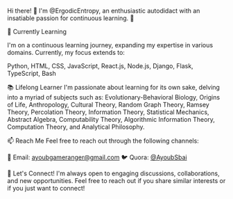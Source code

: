 Hi there! 👋
I'm @ErgodicEntropy, an enthusiastic autodidact with an insatiable passion for continuous learning. 🚀

🌱 Currently Learning

I'm on a continuous learning journey, expanding my expertise in various domains. Currently, my focus extends to:

Python, HTML, CSS, JavaScript, React.js, Node.js, Django, Flask, TypeScript, Bash

📚 Lifelong Learner
I'm passionate about learning for its own sake, delving into a myriad of subjects such as:
Evolutionary-Behavioral Biology, Origins of Life, Anthropology, Cultural Theory, Random Graph Theory, Ramsey Theory, Percolation Theory, Information Theory, Statistical Mechanics, Abstract Algebra, Computability Theory, Algorithmic Information Theory, Computation Theory, and Analytical Philosophy.



📫 Reach Me
Feel free to reach out through the following channels:

📧 Email: ayoubgameranger@gmail.com
🐦 Quora: [@AyoubSbai](https://www.quora.com/profile/Ayoub-Sbai-5)


🚀 Let's Connect!
I'm always open to engaging discussions, collaborations, and new opportunities. Feel free to reach out if you share similar interests or if you just want to connect!

<!---
ErgodicEntropy/ErgodicEntropy is a ✨ special ✨ repository because its `README.md` (this file) appears on your GitHub profile.
You can click the Preview link to take a look at your changes.
--->
